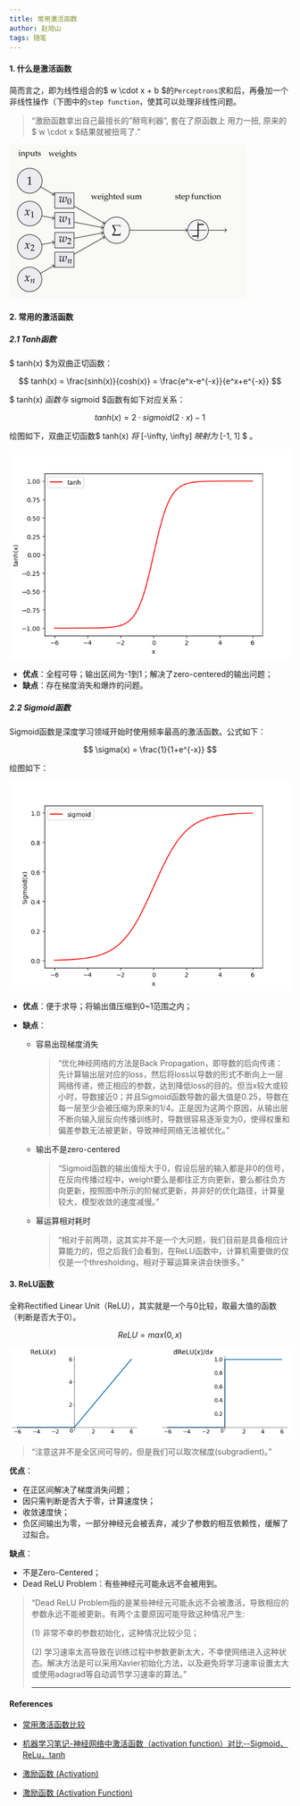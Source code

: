 ```yaml
---
title: 常用激活函数
author: 赵旭山
tags: 随笔
---
```


#### 1. 什么是激活函数

简而言之，即为线性组合的$ w \cdot x + b $的`Perceptrons`求和后，再叠加一个非线性操作（下图中的`step function`，使其可以处理非线性问题。

> “激励函数拿出自己最擅长的”掰弯利器”, 套在了原函数上 用力一扭, 原来的$ w \cdot x $结果就被扭弯了.”

![](/assets/images/activationFunction202003121121.jpg)

#### 2. 常用的激活函数

##### 2.1 Tanh函数

$ tanh(x) $为双曲正切函数：

$$ tanh(x) = \frac{sinh(x)}{cosh(x)} = \frac{e^x-e^{-x}}{e^x+e^{-x}} $$

$ tanh(x) $函数与$ sigmoid $函数有如下对应关系：

$$ tanh(x) = 2 \cdot sigmoid(2 \cdot x) - 1 $$

绘图如下，双曲正切函数$ tanh(x) $将$ [-\infty, \infty] $映射为$ [-1, 1] $ 。

![](/assets/images/tanh202003121153.png)

* **优点**：全程可导；输出区间为-1到1；解决了zero-centered的输出问题；
* **缺点**：存在梯度消失和爆炸的问题。

##### 2.2 Sigmoid函数

Sigmoid函数是深度学习领域开始时使用频率最高的激活函数。公式如下：

$$ \sigma(x) = \frac{1}{1+e^{-x}} $$

绘图如下：

![](/assets/images/sigmoid202003121212.png)

* **优点**：便于求导；将输出值压缩到0~1范围之内；

* **缺点**：

  * 容易出现梯度消失

    > “优化神经网络的方法是Back Propagation，即导数的后向传递：先计算输出层对应的loss，然后将loss以导数的形式不断向上一层网络传递，修正相应的参数，达到降低loss的目的。但当x较大或较小时，导数接近0；并且Sigmoid函数导数的最大值是0.25，导数在每一层至少会被压缩为原来的1/4。正是因为这两个原因，从输出层不断向输入层反向传播训练时，导数很容易逐渐变为0，使得权重和偏差参数无法被更新，导致神经网络无法被优化。”

  * 输出不是zero-centered

    > “Sigmoid函数的输出值恒大于0，假设后层的输入都是非0的信号，在反向传播过程中，weight要么是都往正方向更新，要么都往负方向更新，按照图中所示的阶梯式更新，并非好的优化路径，计算量较大，模型收敛的速度减慢。”

  * 幂运算相对耗时

    > “相对于前两项，这其实并不是一个大问题，我们目前是具备相应计算能力的，但之后我们会看到，在ReLU函数中，计算机需要做的仅仅是一个thresholding，相对于幂运算来讲会快很多。”

#### 3. ReLU函数

全称Rectified Linear Unit（ReLU），其实就是一个与0比较，取最大值的函数（判断是否大于0）。

$$ ReLU = max(0, x) $$

![](/assets/images/relu202003121812.jpg)

> “注意这并不是全区间可导的，但是我们可以取次梯度(subgradient)。”

**优点**：

* 在正区间解决了梯度消失问题；
* 因只需判断是否大于零，计算速度快；
* 收敛速度快；
* 负区间输出为零，一部分神经元会被丢弃，减少了参数的相互依赖性，缓解了过拟合。

**缺点**：

* 不是Zero-Centered；
* Dead ReLU Problem：有些神经元可能永远不会被用到。

> “Dead ReLU Problem指的是某些神经元可能永远不会被激活，导致相应的参数永远不能被更新。有两个主要原因可能导致这种情况产生: 
>
> (1) 非常不幸的参数初始化，这种情况比较少见；
>
>  (2) 学习速率太高导致在训练过程中参数更新太大，不幸使网络进入这种状态。解决方法是可以采用Xavier初始化方法，以及避免将学习速率设置太大或使用adagrad等自动调节学习速率的算法。”
>
> ---


#### References

* [常用激活函数比较](https://www.jianshu.com/p/22d9720dbf1a)

* [机器学习笔记-神经网络中激活函数（activation function）对比--Sigmoid、ReLu，tanh](https://blog.csdn.net/lilu916/article/details/77822309)

* [激励函数 (Activation)](https://morvanzhou.github.io/tutorials/machine-learning/torch/2-03-activation/)

* [激励函数 (Activation Function)](https://morvanzhou.github.io/tutorials/machine-learning/ML-intro/3-04-activation-function/)